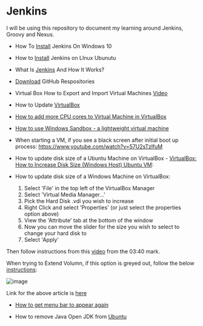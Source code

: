 # Jenkins

I will be using this repository to document my learning around Jenkins, Groovy and Nexus. 

* How To [Install](https://www.youtube.com/watch?v=1_Zs0gQq1Yc) Jenkins On Windows 10

* How to [Install](https://learning.edx.org/course/course-v1:LinuxFoundationX+LFS167x+3T2021/block-v1:LinuxFoundationX+LFS167x+3T2021+type@sequential+block@5beae427f69b41678df7ff44c58fd682/block-v1:LinuxFoundationX+LFS167x+3T2021+type@vertical+block@6f277b873ec94a26aca2a60bcc129511) Jenkins on LInux Ubunutu

* What Is [Jenkins](https://www.youtube.com/watch?v=LFDrDnKPOTg) And How It Works? 

* [Download](https://download-directory.github.io/?url=https%3A%2F%2Fgithub.com%2Fin28minutes%2Fdevops-master-class%2Ftree%2Fmaster%2Fjenkins%2Fcurrency-exchange-microservice) GitHub Respositories

* Virtual Box How to Export and Import Virtual Machines [Video](https://youtu.be/tpBYQcHQLwc) 

* How to Update [VirtualBox](https://youtu.be/WIRXoRVqHHo)

* [How to add more CPU cores to Virtual Machine in VirtualBox](https://www.youtube.com/watch?v=42769_AGbx8)

* [How to use Windows Sandbox - a lightweight virtual machine](https://www.youtube.com/watch?v=UywHb0rOHVI) 

* When starting a VM, if you see a black screen after initial boot up process: https://www.youtube.com/watch?v=57U2sTzlfuM

* How to update disk size of a Ubuntu Machine on VirtualBox - [VirtualBox: How to Increase Disk Size (Windows Host) Ubuntu VM](https://youtu.be/fUdrvTL726E):

* How to update disk size of a Windows Machine on VirtualBox:

  1. Select 'File' in the top left of the VirtualBox Manager
  2. Select 'Virtual Media Manager...'
  3. Pick the Hard Disk .vdi you wish to increase
  4. Right Click and select 'Properties' (or just select the properties option above)
  5. View the 'Attribute' tab at the bottom of the window
  6. Now you can move the slider for the size you wish to select to change your hard disk to
  7. Select 'Apply' 

Then follow instructions from this [video](https://www.youtube.com/watch?v=7Aqx-VHv2_k) from the 03:40 mark.

When trying to Extend Volumn, if this option is greyed out, follow the below [instructions](https://helpdeskgeek.com/windows-11/extend-volume-option-grayed-out-in-windows-try-these-5-fixes/):

![image](https://user-images.githubusercontent.com/107522496/233228783-933eb06b-a940-44fc-9ad4-61a8b6a65d7d.png)

Link for the above article is [here](https://helpdeskgeek.com/windows-11/extend-volume-option-grayed-out-in-windows-try-these-5-fixes/)

* [How to get menu bar to appear again](https://superuser.com/questions/1176587/i-hid-the-menu-bar-in-virtualbox-how-to-show-it-again)

* How to remove Java Open JDK from [Ubuntu](https://linuxhint.com/uninstall-java-ubuntu/) 
